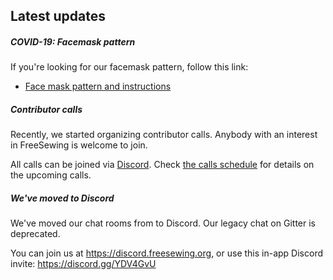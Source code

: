 ---
---

## Latest updates

##### COVID-19: Facemask pattern
              
If you're looking for our facemask pattern, follow this link:

 - [Face mask pattern and instructions](/blog/facemask-frenzy)
            

##### Contributor calls

Recently, we started organizing contributor calls.
Anybody with an interest in FreeSewing is welcome to join.

All calls can be joined via [Discord](https://discord.freesewing.org/).
Check [the calls schedule](/community/calls/) for details on the upcoming calls.

##### We've moved to Discord

We've moved our chat rooms from to Discord. Our legacy chat on Gitter is deprecated.

You can join us at https://discord.freesewing.org, or use this in-app Discord invite: https://discord.gg/YDV4GvU

